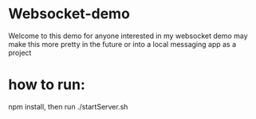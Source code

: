 # Websocket-demo
Welcome to this demo for anyone interested in my websocket demo
may make this more pretty in the future or into a local messaging app as a project

# how to run:
npm install,
then run ./startServer.sh
